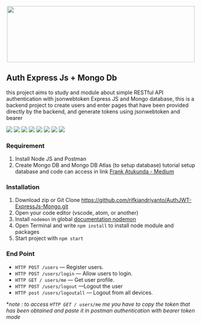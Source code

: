 
<p align="center">
  <img width="500" height="150" src="https://codemoto.io/wp-content/themes/cloudhost/library/images/node-express-mongo.png">
</p>

## Auth Express Js + Mongo Db
this project aims to study and module about simple RESTful API authentication with jsonwebtoken Express JS and Mongo database, this is a backend project to create users and enter pages that have been provided directly by the backend, and generate tokens using jsonwebtoken and bearer

<img src="https://img.shields.io/badge/express-4.17.1-blue"> <img src="https://img.shields.io/badge/bcryptjs-2.4.3-brightgreen"> <img src="https://img.shields.io/badge/dotenv-8.2.0-yellow"> <img src="https://img.shields.io/badge/jsonwebtoken-8.5.1-purple"> <img src="https://img.shields.io/badge/mongodb-3.3.5-orange"> <img src="https://img.shields.io/badge/mongoose-5.7.13-red"> <img src="https://img.shields.io/badge/validator-12.1.0-blueviolet"> <img src="https://img.shields.io/badge/env_cmd-10.0.1-violet">


### Requirement
 1. Install Node JS and Postman
 2. Create Mongo DB and Mongo DB Atlas (to setup database) tutorial setup database and code can access in link [Frank Atukunda - Medium](https://medium.com/swlh/jwt-authentication-authorization-in-nodejs-express-mongodb-rest-apis-2019-ad14ec818122)

### Installation
1. Download zip or Git Clone https://github.com/rifkiandriyanto/AuthJWT-ExpressJs-Mongo.git
2. Open your code editor (vscode, atom, or another)
3. Install ``nodemon`` in global [documentation nodemon](https://www.npmjs.com/package/nodemon) 
4. Open Terminal and write ``npm install`` to install node module and packages
5. Start project with ``npm start``

### End Point
-   `HTTP POST /users`  — Register users.
-   `HTTP POST /users/login`  — Allow users to login.
-   `HTTP GET / users/me`  — Get user profile.
-   `HTTP POST /users/logout`  —Logout the user
-   `HTTP post /users/logoutall`  — Logout from all devices.

**note : to access ``HTTP GET / users/me`` me you have to copy the token that has been obtained and paste it in postman authentication with bearer token mode*
